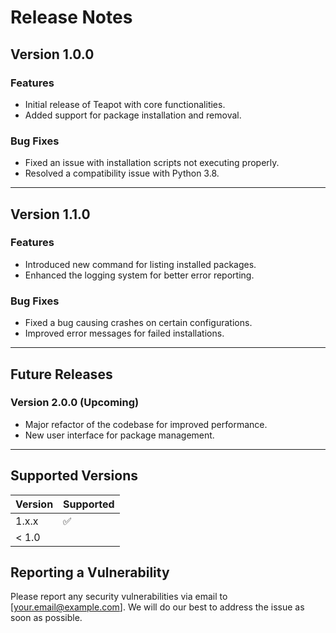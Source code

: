# Release Notes

## Version 1.0.0

### Features
- Initial release of Teapot with core functionalities.
- Added support for package installation and removal.

### Bug Fixes
- Fixed an issue with installation scripts not executing properly.
- Resolved a compatibility issue with Python 3.8.

---

## Version 1.1.0

### Features
- Introduced new command for listing installed packages.
- Enhanced the logging system for better error reporting.

### Bug Fixes
- Fixed a bug causing crashes on certain configurations.
- Improved error messages for failed installations.

---

## Future Releases

### Version 2.0.0 (Upcoming)

- Major refactor of the codebase for improved performance.
- New user interface for package management.

---

## Supported Versions

| Version | Supported          |
| ------- | ------------------ |
| 1.x.x   | :white_check_mark:          |
| < 1.0   |              |

## Reporting a Vulnerability

Please report any security vulnerabilities via email to [your.email@example.com]. 
We will do our best to address the issue as soon as possible.
